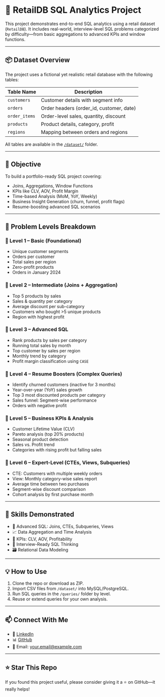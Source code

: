 # 🧠 RetailDB SQL Analytics Project

This project demonstrates end-to-end SQL analytics using a retail dataset (`RetailDB`). It includes real-world, interview-level SQL problems categorized by difficulty—from basic aggregations to advanced KPIs and window functions.

---

## 📦 Dataset Overview

The project uses a fictional yet realistic retail database with the following tables:

| Table Name     | Description                              |
|----------------|------------------------------------------|
| `customers`    | Customer details with segment info       |
| `orders`       | Order headers (order_id, customer, date) |
| `order_items`  | Order-level sales, quantity, discount    |
| `products`     | Product details, category, profit        |
| `regions`      | Mapping between orders and regions       |

All tables are available in the [`/dataset/`](./dataset) folder.

---

## 🎯 Objective

To build a portfolio-ready SQL project covering:

- Joins, Aggregations, Window Functions
- KPIs like CLV, AOV, Profit Margin
- Time-based Analysis (MoM, YoY, Weekly)
- Business Insight Generation (churn, funnel, profit flags)
- Resume-boosting advanced SQL scenarios

---

## 🧠 Problem Levels Breakdown

### 🔹 Level 1 – Basic (Foundational)
- Unique customer segments
- Orders per customer
- Total sales per region
- Zero-profit products
- Orders in January 2024

### 🔹 Level 2 – Intermediate (Joins + Aggregation)
- Top 5 products by sales
- Sales & quantity per category
- Average discount per sub-category
- Customers who bought >5 unique products
- Region with highest profit

### 🔹 Level 3 – Advanced SQL
- Rank products by sales per category
- Running total sales by month
- Top customer by sales per region
- Monthly trend by category
- Profit margin classification using `CASE`

### 🔹 Level 4 – Resume Boosters (Complex Queries)
- Identify churned customers (inactive for 3 months)
- Year-over-year (YoY) sales growth
- Top 3 most discounted products per category
- Sales funnel: Segment-wise performance
- Orders with negative profit

### 🔹 Level 5 – Business KPIs & Analysis
- Customer Lifetime Value (CLV)
- Pareto analysis (top 20% products)
- Seasonal product detection
- Sales vs. Profit trend
- Categories with rising profit but falling sales

### 🔹 Level 6 – Expert-Level (CTEs, Views, Subqueries)
- CTE: Customers with multiple weekly orders
- View: Monthly category-wise sales report
- Average time between two purchases
- Segment-wise discount comparison
- Cohort analysis by first purchase month

---

## 🚀 Skills Demonstrated

- 📌 Advanced SQL: Joins, CTEs, Subqueries, Views
- 📈 Data Aggregation and Time Analysis
- 🧩 KPIs: CLV, AOV, Profitability
- 🧠 Interview-Ready SQL Thinking
- 🗃️ Relational Data Modeling

---

## 💡 How to Use

1. Clone the repo or download as ZIP.
2. Import CSV files from `/dataset/` into MySQL/PostgreSQL.
3. Run SQL queries in the `/queries/` folder by level.
4. Reuse or extend queries for your own analysis.

---

## 📫 Connect With Me

- 💼 [LinkedIn](https://linkedin.com/in/your-profile)
- 📊 [GitHub](https://github.com/your-username)
- 📧 Email: your.email@example.com

---

## ⭐ Star This Repo

If you found this project useful, please consider giving it a ⭐ on GitHub—it really helps!

